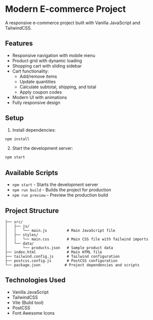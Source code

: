 # Modern E-commerce Project

A responsive e-commerce project built with Vanilla JavaScript and TailwindCSS.

## Features

- Responsive navigation with mobile menu
- Product grid with dynamic loading
- Shopping cart with sliding sidebar
- Cart functionality:
  - Add/remove items
  - Update quantities
  - Calculate subtotal, shipping, and total
  - Apply coupon codes
- Modern UI with animations
- Fully responsive design

## Setup

1. Install dependencies:

```bash
npm install
```

2. Start the development server:

```bash
npm start
```

## Available Scripts

- `npm start` - Starts the development server
- `npm run build` - Builds the project for production
- `npm run preview` - Preview the production build

## Project Structure

```
├── src/
│   ├── js/
│   │   └── main.js         # Main JavaScript file
│   ├── styles/
│   │   └── main.css        # Main CSS file with Tailwind imports
│   └── data/
│       └── products.json   # Sample product data
├── index.html              # Main HTML file
├── tailwind.config.js      # Tailwind configuration
├── postcss.config.js       # PostCSS configuration
└── package.json           # Project dependencies and scripts
```

## Technologies Used

- Vanilla JavaScript
- TailwindCSS
- Vite (Build tool)
- PostCSS
- Font Awesome Icons
